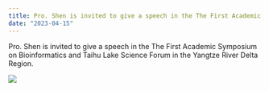 ```yaml
---
title: Pro. Shen is invited to give a speech in the The First Academic Symposium on Bioinformatics and Taihu Lake Science Forum
date: "2023-04-15"
---
```


Pro. Shen is invited to give a speech in the The First Academic Symposium on Bioinformatics and Taihu Lake Science Forum in the Yangtze River Delta Region.

![](/images/photo/photo230415.png)
